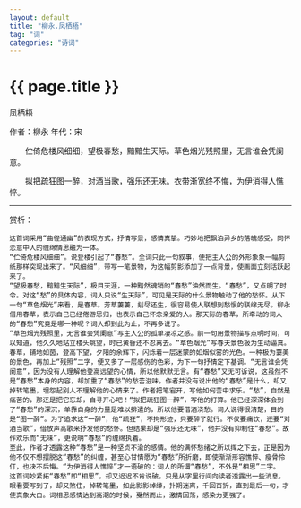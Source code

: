 ```yaml
---
layout: default
title: "柳永.凤栖梧"
tag: "词"
categories: "诗词"
---
```


# {{ page.title }}


凤栖梧

作者：柳永 年代：宋

　　伫倚危楼风细细，望极春愁，黯黯生天际。草色烟光残照里，无言谁会凭阑意。
 
　　拟把疏狂图一醉，对酒当歌，强乐还无味。衣带渐宽终不悔，为伊消得人憔悴。 

**************

赏析：

	这首词采用“曲径通幽”的表现方式，抒情写景，感情真挚。巧妙地把飘泊异乡的落魄感受，同怀恋意中人的缠绵情思融为一体。 
	“伫倚危楼风细细”。说登楼引起了“春愁”。全词只此一句叙事，便把主人公的外形象象一幅剪纸那样突现出来了。“风细细”，带写一笔景物，为这幅剪影添加了一点背景，使画面立刻活跃起来了。 
	“望极春愁，黯黯生天际”，极目天涯，一种黯然魂销的“春愁”油然而生。“春愁”，又点明了时令。对这“愁”的具体内容，词人只说“生天际”，可见是天际的什么景物触动了他的愁怀。从下一句“草色烟光”来看，是春草。芳草萋萋，刬尽还生，很容易使人联想到愁恨的联绵无尽。柳永借用春草，表示自己已经倦游思归，也表示自己怀念亲爱的人。那天际的春草，所牵动的词人的“春愁”究竟是哪一种呢？词人却到此为止，不再多说了。 
	“草色烟光残照里，无言谁会凭阑意”写主人公的孤单凄凉之感。前一句用景物描写点明时间，可以知道，他久久地站立楼头眺望，时已黄昏还不忍离去。“草色烟光”写春天景色极为生动逼真。春草，铺地如茵，登高下望，夕阳的余辉下，闪烁着一层迷蒙的如烟似雾的光色。一种极为萋美的景色，再加上“残照”二字，便又多了一层感伤的色彩，为下一句抒情定下基调。“无言谁会凭阑意”，因为没有人理解他登高远望的心情，所以他默默无言。有“春愁”又无可诉说，这虽然不是“春愁”本身的内容，却加重了“春愁”的愁苦滋味。作者并没有说出他的“春愁”是什么，却又掉转笔墨，埋怨起别人不理解他的心情来了。作者把笔宕开，写他如何苦中求乐。“愁”，自然是痛苦的，那还是把它忘却，自寻开心吧！“拟把疏狂图一醉”，写他的打算。他已经深深体会到了“春愁”的深沉，单靠自身的力量是难以排遣的，所以他要借酒浇愁。词人说得很清楚，目的是“图一醉”。为了追求这“一醉”，他“疏狂”，不拘形迹，只要醉了就行。不仅要痛饮，还要“对酒当歌”，借放声高歌来抒发他的愁怀。但结果却是“强乐还无味”，他并没有抑制住“春愁”。故作欢乐而“无味”，更说明“春愁”的缠绵执着。 
	至此，作者才透露这种“春愁”是一种坚贞不渝的感情。他的满怀愁绪之所以挥之下去，正是因为他不仅不想摆脱这“春愁”的纠缠，甚至心甘情愿为“春愁”所折磨，即使渐渐形容憔悴、瘦骨伶仃，也决不后悔。“为伊消得人憔悴”才一语破的：词人的所谓“春愁”，不外是“相思”二字。 
	这首词妙紧拓“春愁”即“相思”，却又迟迟不肯说破，只是从字里行间向读者透露出一些消息，眼看要写到了，却又煞住，掉转笔墨，如此影影绰绰，扑朔迷离，千回百折，直到最后一句，才使真象大白。词相思感情达到高潮的时候，戛然而止，激情回荡，感染力更强了。